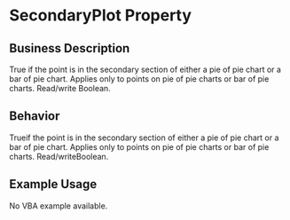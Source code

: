 # SecondaryPlot Property

## Business Description
True if the point is in the secondary section of either a pie of pie chart or a bar of pie chart. Applies only to points on pie of pie charts or bar of pie charts. Read/write Boolean.

## Behavior
Trueif the point is in the secondary section of either a pie of pie chart or a bar of pie chart. Applies only to points on pie of pie charts or bar of pie charts. Read/writeBoolean.

## Example Usage
No VBA example available.